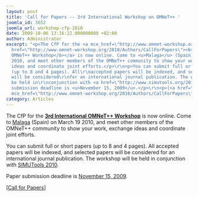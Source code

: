 ```yaml
---
layout: post
title: 'Call for Papers -- 3rd International Workshop on OMNeT++ '
joomla_id: 3652
joomla_url: workshop-cfp-2010
date: 2009-10-06 13:16:22.000000000 +02:00
author: Administrator
excerpt: "<p>The CfP for the <a mce_href=\"http://www.omnet-workshop.org/2010/Authors/CallForPapers\"
  href=\"http://www.omnet-workshop.org/2010/Authors/CallForPapers\"><b>3rd International
  OMNeT++ Workshop</b></a> is now online. Come to <u>Malaga</u> (Spain) on March 19
  2010, and meet other members of the OMNeT++ community to show your work, exchange
  ideas and coordinate joint efforts.</p>\r\n<p>You can submit full or short papers
  (up to 8 and 4 pages). All\r\naccepted papers will be indexed, and selected papers
  will be considered\r\nfor an international journal publication. The workshop will
  be held in\r\nconjunction with <a href=\"http://www.simutools.org/2010/\" mce_href=\"http://www.simutools.org/2010/\">SIMUTools&nbsp;2010</a>.</p>\r\n<p>Paper
  submission deadline is <u>November 15, 2009</u>.</p>\r\n<p>[<a href=\"http://www.omnet-workshop.org/2010/Authors/CallForPapers\"
  mce_href=\"http://www.omnet-workshop.org/2010/Authors/CallForPapers\">Call for Papers</a>]</p>"
category: Articles
---
```

<p>The CfP for the <a mce_href="http://www.omnet-workshop.org/2010/Authors/CallForPapers" href="http://www.omnet-workshop.org/2010/Authors/CallForPapers"><b>3rd International OMNeT++ Workshop</b></a> is now online. Come to <u>Malaga</u> (Spain) on March 19 2010, and meet other members of the OMNeT++ community to show your work, exchange ideas and coordinate joint efforts.</p>
<p>You can submit full or short papers (up to 8 and 4 pages). All
accepted papers will be indexed, and selected papers will be considered
for an international journal publication. The workshop will be held in
conjunction with <a href="http://www.simutools.org/2010/" mce_href="http://www.simutools.org/2010/">SIMUTools&nbsp;2010</a>.</p>
<p>Paper submission deadline is <u>November 15, 2009</u>.</p>
<p>[<a href="http://www.omnet-workshop.org/2010/Authors/CallForPapers" mce_href="http://www.omnet-workshop.org/2010/Authors/CallForPapers">Call for Papers</a>]</p>

